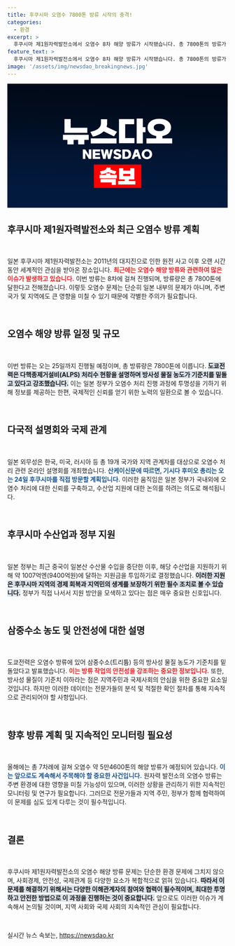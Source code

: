 ```yaml
---
title: 후쿠시마 오염수 7800톤 방류 시작의 충격!
categories:
  - 환경
excerpt: >
  후쿠시마 제1원자력발전소에서 오염수 8차 해양 방류가 시작됐습니다. 총 7800톤의 방류가 25일까지 진행되며, 일본 정부는 수산업 지원을 위해 9400억원을 투입합니다. 기시다 총리가 현지 방문 예정!
feature_text: >
  후쿠시마 제1원자력발전소에서 오염수 8차 해양 방류가 시작됐습니다. 총 7800톤의 방류가 25일까지 진행되며, 일본 정부는 수산업 지원을 위해 9400억원을 투입합니다. 기시다 총리가 현지 방문 예정!
image: '/assets/img/newsdao_breakingnews.jpg'
---
```


<p><img src="/assets/img/newsdao_breakingnews.jpg" alt="koreaapp 속보" /></p>

<h2 data-ke-size="size26">후쿠시마 제1원자력발전소와 최근 오염수 방류 계획</h2>

<p data-ke-size="size16">&nbsp;</p>

<p>일본 후쿠시마 제1원자력발전소는 2011년의 대지진으로 인한 원전 사고 이후 오랜 시간 동안 세계적인 관심을 받아온 장소입니다. <b><span style="color: #ee2323;">최근에는 오염수 해양 방류와 관련하여 많은 이슈가 발생하고 있습니다.</span></b> 이번 방류는 8차에 걸쳐 진행되며, 방류량은 총 7800톤에 달한다고 전해졌습니다. 이렇듯 오염수 문제는 단순히 일본 내부의 문제가 아니며, 주변 국가 및 지역에도 큰 영향을 미칠 수 있기 때문에 각별한 주의가 필요합니다. </p>

<p data-ke-size="size16">&nbsp;</p>

<h2 data-ke-size="size26">오염수 해양 방류 일정 및 규모</h2>

<p data-ke-size="size16">&nbsp;</p>

<p>이번 방류는 오는 25일까지 진행될 예정이며, 총 방류량은 7800톤에 이릅니다. <b><span style="background-color: #21538527;">도쿄전력은 다핵종제거설비(ALPS) 처리수 현황을 설명하며 방사성 물질 농도가 기준치를 밑돌고 있다고 강조했습니다.</span></b> 이는 일본 정부가 오염수 처리 진행 과정에 투명성을 기하기 위해 정보를 제공하는 한편, 국제적인 신뢰를 얻기 위한 노력의 일환으로 볼 수 있습니다.</p>

<p data-ke-size="size16">&nbsp;</p>

<h2 data-ke-size="size26">다국적 설명회와 국제 관계</h2>

<p data-ke-size="size16">&nbsp;</p>

<p>일본 외무성은 한국, 미국, 러시아 등 총 19개 국가와 지역 관계자를 대상으로 오염수 처리 관련 온라인 설명회를 개최했습니다. <b><span style="color: #1a5490;">산케이신문에 따르면, 기시다 후미오 총리는 오는 24일 후쿠시마를 직접 방문할 계획입니다.</span></b> 이러한 움직임은 일본 정부가 국내외에 오염수 처리에 대한 신뢰를 구축하고, 수산업 지원에 대한 논의를 하려는 의도로 해석됩니다.</p>

<p data-ke-size="size16">&nbsp;</p>

<h2 data-ke-size="size26">후쿠시마 수산업과 정부 지원</h2>

<p data-ke-size="size16">&nbsp;</p>

<p>일본 정부는 최근 중국이 일본산 수산물 수입을 중단한 이후, 해당 수산업을 지원하기 위해 약 1007억엔(9400억원)에 달하는 지원금을 투입하기로 결정했습니다. <b><span style="background-color: #21538527;">이러한 지원은 후쿠시마 지역의 경제 회복과 지역민의 생계를 보장하기 위한 필수 조치로 볼 수 있습니다.</span></b> 정부가 직접 나서서 지원 방안을 모색하고 있다는 점은 매우 중요한 신호입니다.</p>

<p data-ke-size="size16">&nbsp;</p>

<h2 data-ke-size="size26">삼중수소 농도 및 안전성에 대한 설명</h2>

<p data-ke-size="size16">&nbsp;</p>

<p>도쿄전력은 오염수 방류에 있어 삼중수소(트리튬) 등의 방사성 물질 농도가 기준치를 밑돌았다고 발표했습니다. <b><span style="color: #ee2323;">이는 방류 작업의 안전성을 강조하는 중요한 정보입니다.</span></b> 또한, 방사성 물질이 기준치 이하라는 점은 지역주민과 국제사회의 안심을 위한 중요한 요소일 것입니다. 하지만 이러한 데이터는 전문가들의 분석 및 적절한 확인 절차를 통해 지속적으로 관리되어야 할 사항입니다.</p>

<p data-ke-size="size16">&nbsp;</p>

<h2 data-ke-size="size26">향후 방류 계획 및 지속적인 모니터링 필요성</h2>

<p data-ke-size="size16">&nbsp;</p>

<p>올해에는 총 7차례에 걸쳐 오염수 약 5만4600톤의 해양 방류가 예정되어 있습니다. <b><span style="color: #1a5490;">이는 앞으로도 계속해서 주목해야 할 중요한 사건입니다.</span></b> 원자력 발전소의 오염수 방류는 주변 환경에 대한 영향을 미칠 가능성이 있으며, 이러한 상황을 관리하기 위한 지속적인 모니터링 및 연구가 필요합니다. 그러므로 전문가들과 지역 주민, 정부가 함께 협력하여 이 문제를 심도 있게 다루는 것이 필수적입니다.</p>

<p data-ke-size="size16">&nbsp;</p>

<h2 data-ke-size="size26">결론</h2>

<p data-ke-size="size16">&nbsp;</p>

<p>후쿠시마 제1원자력발전소의 오염수 해양 방류 문제는 단순한 환경 문제에 그치지 않으며, 사회경제, 안전성, 국제관계 등 다양한 요소가 복합적으로 얽혀 있습니다. <b><span style="background-color: #21538527;">따라서 이 문제를 해결하기 위해서는 다양한 이해관계자의 참여와 협력이 필수적이며, 최대한 투명하고 안전한 방법으로 이 과정을 진행하는 것이 중요합니다.</span></b> 앞으로도 이러한 이슈가 계속해서 논의될 것이며, 지역 사회와 국제 사회의 지속적인 관심이 필요합니다.</p>

<p data-ke-size="size16">&nbsp;</p>
실시간 뉴스 속보는, <a href="https://newsdao.kr" rel="dofollow">https://newsdao.kr</a>


